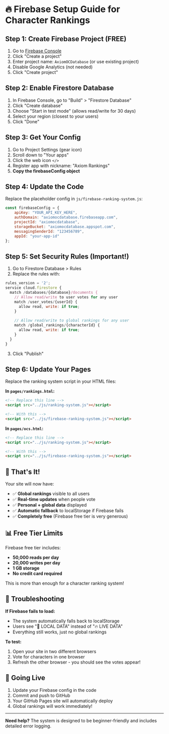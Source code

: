 # 🔥 Firebase Setup Guide for Character Rankings

## Step 1: Create Firebase Project (FREE)

1. Go to [Firebase Console](https://console.firebase.google.com/)
2. Click "Create a project"
3. Enter project name: `AxiomOCDatabase` (or use existing project)
4. Disable Google Analytics (not needed)
5. Click "Create project"

## Step 2: Enable Firestore Database

1. In Firebase Console, go to "Build" > "Firestore Database"
2. Click "Create database"
3. Choose "Start in test mode" (allows read/write for 30 days)
4. Select your region (closest to your users)
5. Click "Done"

## Step 3: Get Your Config

1. Go to Project Settings (gear icon)
2. Scroll down to "Your apps"
3. Click the web icon `</>`
4. Register app with nickname: "Axiom Rankings"
5. **Copy the firebaseConfig object**

## Step 4: Update the Code

Replace the placeholder config in `js/firebase-ranking-system.js`:

```javascript
const firebaseConfig = {
    apiKey: "YOUR_API_KEY_HERE",
    authDomain: "axiomocdatabase.firebaseapp.com",
    projectId: "axiomocdatabase",
    storageBucket: "axiomocdatabase.appspot.com",
    messagingSenderId: "123456789",
    appId: "your-app-id"
};
```

## Step 5: Set Security Rules (Important!)

1. Go to Firestore Database > Rules
2. Replace the rules with:

```javascript
rules_version = '2';
service cloud.firestore {
  match /databases/{database}/documents {
    // Allow read/write to user votes for any user
    match /user_votes/{userId} {
      allow read, write: if true;
    }
    
    // Allow read/write to global rankings for any user
    match /global_rankings/{characterId} {
      allow read, write: if true;
    }
  }
}
```

3. Click "Publish"

## Step 6: Update Your Pages

Replace the ranking system script in your HTML files:

**In `pages/rankings.html`:**
```html
<!-- Replace this line -->
<script src="../js/ranking-system.js"></script>

<!-- With this -->
<script src="../js/firebase-ranking-system.js"></script>
```

**In `pages/ocs.html`:**
```html
<!-- Replace this line -->
<script src="../js/ranking-system.js"></script>

<!-- With this -->
<script src="../js/firebase-ranking-system.js"></script>
```

## 🎉 That's It!

Your site will now have:
- ✅ **Global rankings** visible to all users
- ✅ **Real-time updates** when people vote
- ✅ **Personal + global data** displayed
- ✅ **Automatic fallback** to localStorage if Firebase fails
- ✅ **Completely free** (Firebase free tier is very generous)

## 📊 Free Tier Limits

Firebase free tier includes:
- **50,000 reads per day**
- **20,000 writes per day**
- **1 GB storage**
- **No credit card required**

This is more than enough for a character ranking system!

## 🔧 Troubleshooting

**If Firebase fails to load:**
- The system automatically falls back to localStorage
- Users see "📱 LOCAL DATA" instead of "🔥 LIVE DATA"
- Everything still works, just no global rankings

**To test:**
1. Open your site in two different browsers
2. Vote for characters in one browser
3. Refresh the other browser - you should see the votes appear!

## 🚀 Going Live

1. Update your Firebase config in the code
2. Commit and push to GitHub
3. Your GitHub Pages site will automatically deploy
4. Global rankings will work immediately!

---

**Need help?** The system is designed to be beginner-friendly and includes detailed error logging.
